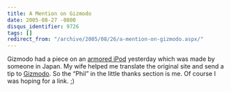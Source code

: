```yaml
---
title: A Mention on Gizmodo
date: 2005-08-27 -0800
disqus_identifier: 9726
tags: []
redirect_from: "/archive/2005/08/26/a-mention-on-gizmodo.aspx/"
---
```


Gizmodo had a piece on an [armored
iPod](http://www.gizmodo.com/gadgets/armor/index.php#armored-ipod-122617)
yesterday which was made by someone in Japan. My wife helped me
translate the original site and send a tip to
[Gizmodo](http://www.gizmodo.com/). So the “Phil” in the little thanks
section is me. Of course I was hoping for a link. ;)

